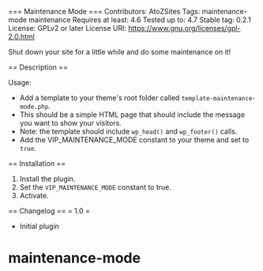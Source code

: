 === Maintenance Mode ===
Contributors: AtoZSites
Tags: maintenance-mode maintenance
Requires at least: 4.6
Tested up to: 4.7
Stable tag: 0.2.1
License: GPLv2 or later
License URI: https://www.gnu.org/licenses/gpl-2.0.html

Shut down your site for a little while and do some maintenance on it!

== Description ==

Usage:
 - Add a template to your theme's root folder called `template-maintenance-mode.php`.
 - This should be a simple HTML page that should include the message you want to show your visitors.
 - Note: the template should include `wp_head()` and `wp_footer()` calls.
 - Add the VIP_MAINTENANCE_MODE constant to your theme and set to `true`.

== Installation ==

1. Install the plugin.
1. Set the `VIP_MAINTENANCE_MODE` constant to true.
1. Activate.

== Changelog ==
= 1.0 =
* Initial plugin
# maintenance-mode
